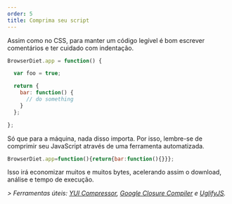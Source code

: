 ```yaml
---
order: 5
title: Comprima seu script
---
```


Assim como no CSS, para manter um código legível é bom escrever comentários e ter cuidado com indentação.

```js
BrowserDiet.app = function() {

  var foo = true;

  return {
    bar: function() {
      // do something
    }
  };

};
```

Só que para a máquina, nada disso importa. Por isso, lembre-se de comprimir seu JavaScript através de uma ferramenta automatizada.

```js
BrowserDiet.app=function(){return{bar:function(){}}};
```

Isso irá economizar muitos e muitos bytes, acelerando assim o download, análise e tempo de execução.

*> Ferramentas úteis: [YUI Compressor](http://developer.yahoo.com/yui/compressor/), [Google Closure Compiler](http://code.google.com/closure/compiler/) e [UglifyJS](https://github.com/mishoo/UglifyJS).*